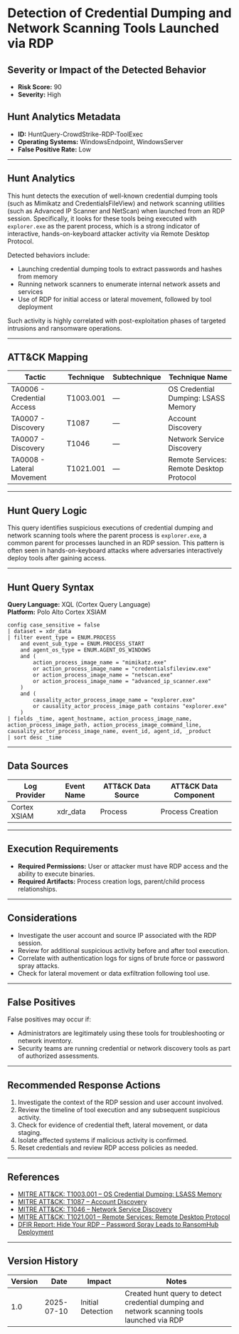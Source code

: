 # Detection of Credential Dumping and Network Scanning Tools Launched via RDP

## Severity or Impact of the Detected Behavior

- **Risk Score:** 90  
- **Severity:** High

## Hunt Analytics Metadata

- **ID:** HuntQuery-CrowdStrike-RDP-ToolExec
- **Operating Systems:** WindowsEndpoint, WindowsServer
- **False Positive Rate:** Low

---

## Hunt Analytics

This hunt detects the execution of well-known credential dumping tools (such as Mimikatz and CredentialsFileView) and network scanning utilities (such as Advanced IP Scanner and NetScan) when launched from an RDP session. Specifically, it looks for these tools being executed with `explorer.exe` as the parent process, which is a strong indicator of interactive, hands-on-keyboard attacker activity via Remote Desktop Protocol.

Detected behaviors include:

- Launching credential dumping tools to extract passwords and hashes from memory
- Running network scanners to enumerate internal network assets and services
- Use of RDP for initial access or lateral movement, followed by tool deployment

Such activity is highly correlated with post-exploitation phases of targeted intrusions and ransomware operations.

---

## ATT&CK Mapping

| Tactic                        | Technique   | Subtechnique | Technique Name                                 |
|-------------------------------|-------------|--------------|-----------------------------------------------|
| TA0006 - Credential Access    | T1003.001   | —            | OS Credential Dumping: LSASS Memory           |
| TA0007 - Discovery            | T1087       | —            | Account Discovery                             |
| TA0007 - Discovery            | T1046       | —            | Network Service Discovery                     |
| TA0008 - Lateral Movement     | T1021.001   | —            | Remote Services: Remote Desktop Protocol      |

---

## Hunt Query Logic

This query identifies suspicious executions of credential dumping and network scanning tools where the parent process is `explorer.exe`, a common parent for processes launched in an RDP session. This pattern is often seen in hands-on-keyboard attacks where adversaries interactively deploy tools after gaining access.

---

## Hunt Query Syntax

**Query Language:** XQL (Cortex Query Language)  
**Platform:** Polo Alto Cortex XSIAM

```xql
config case_sensitive = false
| dataset = xdr_data
| filter event_type = ENUM.PROCESS
    and event_sub_type = ENUM.PROCESS_START
    and agent_os_type = ENUM.AGENT_OS_WINDOWS
    and (
        action_process_image_name = "mimikatz.exe"
        or action_process_image_name = "credentialsfileview.exe"
        or action_process_image_name = "netscan.exe"
        or action_process_image_name = "advanced_ip_scanner.exe"
    )
    and (
        causality_actor_process_image_name = "explorer.exe"
        or causality_actor_process_image_path contains "explorer.exe"
    )
| fields _time, agent_hostname, action_process_image_name, action_process_image_path, action_process_image_command_line, causality_actor_process_image_name, event_id, agent_id, _product
| sort desc _time
```

---

## Data Sources

| Log Provider | Event Name       | ATT&CK Data Source  | ATT&CK Data Component  |
|--------------|------------------|---------------------|------------------------|
| Cortex XSIAM|    xdr_data       | Process             | Process Creation       |

---

## Execution Requirements

- **Required Permissions:** User or attacker must have RDP access and the ability to execute binaries.
- **Required Artifacts:** Process creation logs, parent/child process relationships.

---

## Considerations

- Investigate the user account and source IP associated with the RDP session.
- Review for additional suspicious activity before and after tool execution.
- Correlate with authentication logs for signs of brute force or password spray attacks.
- Check for lateral movement or data exfiltration following tool use.

---

## False Positives

False positives may occur if:

- Administrators are legitimately using these tools for troubleshooting or network inventory.
- Security teams are running credential or network discovery tools as part of authorized assessments.

---

## Recommended Response Actions

1. Investigate the context of the RDP session and user account involved.
2. Review the timeline of tool execution and any subsequent suspicious activity.
3. Check for evidence of credential theft, lateral movement, or data staging.
4. Isolate affected systems if malicious activity is confirmed.
5. Reset credentials and review RDP access policies as needed.

---

## References

- [MITRE ATT&CK: T1003.001 – OS Credential Dumping: LSASS Memory](https://attack.mitre.org/techniques/T1003/001/)
- [MITRE ATT&CK: T1087 – Account Discovery](https://attack.mitre.org/techniques/T1087/)
- [MITRE ATT&CK: T1046 – Network Service Discovery](https://attack.mitre.org/techniques/T1046/)
- [MITRE ATT&CK: T1021.001 – Remote Services: Remote Desktop Protocol](https://attack.mitre.org/techniques/T1021/001/)
- [DFIR Report: Hide Your RDP – Password Spray Leads to RansomHub Deployment](https://thedfirreport.com/2025/06/30/hide-your-rdp-password-spray-leads-to-ransomhub-deployment/)

---

## Version History

| Version | Date       | Impact            | Notes                                                                                      |
|---------|------------|-------------------|--------------------------------------------------------------------------------------------|
| 1.0     | 2025-07-10 | Initial Detection | Created hunt query to detect credential dumping and network scanning tools launched via RDP |
